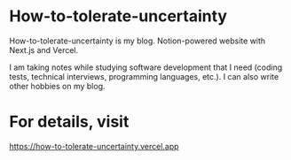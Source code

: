 # How-to-tolerate-uncertainty

How-to-tolerate-uncertainty is my blog. Notion-powered website with Next.js and Vercel.

I am taking notes while studying software development that I need (coding tests, technical interviews, programming languages, etc.).
I can also write other hobbies on my blog.


# For details, visit

https://how-to-tolerate-uncertainty.vercel.app
